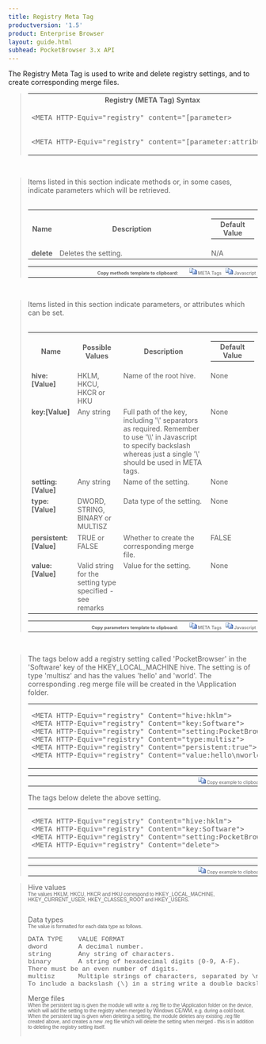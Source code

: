 ```yaml
---
title: Registry Meta Tag
productversion: '1.5'
product: Enterprise Browser
layout: guide.html
subhead: PocketBrowser 3.x API
---
```


The Registry Meta Tag is used to write and delete registry settings, and to create corresponding merge files.

<div id="SyntaxSpan" style="display:block">
<blockquote>
<table class="clsSyntax" cellspacing="1" cellpadding="3" width="95%">
<tr>
<th class="clsSyntaxHeadings">Registry (META Tag) Syntax
</th>
</tr>
<tr>
<td class="clsSyntaxCells">
<pre class="clsSyntaxCells">&lt;META HTTP-Equiv="registry" content="[parameter&gt;</pre>
</td>
</tr>
<tr>
<td class="clsSyntaxCells">
<pre class="clsSyntaxCells">&lt;META HTTP-Equiv="registry" content="[parameter:attribute&gt;</pre>
</td>
</tr>
</table>
</blockquote><br></div>
<div id="ParametersWOSpan" style="display:block">
<blockquote>
Items listed in this section indicate methods or, in some cases, indicate parameters which will be retrieved.
<BR><BR><table class="clsSyntax" cellspacing="1" cellpadding="3" width="95%">
<col width="10%">
<col width="68%">
<col width="22%">
<tr>
<th class="clsSyntaxHeadings">Name</th>
<th class="clsSyntaxHeadings">Description</th>
<th class="clsSyntaxHeadings">
<table cellspacing="0" cellpadding="0">
<tr>
  <td width="85%" class="clsSyntaxHeadings" style="border-bottom-style: none;">Default Value</td>
</tr>
</table>
</th>
</tr>
<tr>
<td valign="top" class="clsSyntaxCells"><b>delete</b></td>
<td valign="top" class="clsSyntaxCells">Deletes the setting.</td>
<td valign="top" class="clsSyntaxCells">
		N/A
	</td>
</tr>
</table>
<table cellspacing="1" cellpadding="3" width="95%">
<col width="78%">
<col width="8%">
<col width="1%">
<col width="5%">
<col width="1%">
<col width="5%">
<col width="2%">
<tr align="right">
<td></td>
<td valign="bottom" style="border-bottom-style: none;font-weight:normal;font-size:xx-small;"><nobr><b>Copy methods template to clipboard:</b></nobr></td>
<td></td>
<td valign="bottom" style="border-bottom-style: none;font-weight:normal;font-size:xx-small;"><nobr><img id="imgCopyDefaultsWO" alt="Copy META Tag template to clipboard" onclick="CopyTemplate('txtMETATemplateWO')" onmouseover="this.style.cursor='hand'" src="../Resources/CopyDefaults.gif">
	META Tags
</nobr></td>
<td></td>
<td valign="middle" style="border-bottom-style: none;font-weight:normal;font-size:xx-small;"><nobr><img id="imgCopyDefaultsWO" alt="Copy Javascript template to clipboard" onclick="CopyTemplate('txtJavascriptTemplateWO')" onmouseover="this.style.cursor='hand'" src="../Resources/CopyDefaults.gif">
	Javascript
</nobr></td>
<td></td>
</tr>
</table>
<div style="display:none"><textarea id="txtMETATemplateWO">&lt;!-- 
The Registry META Tag is used to write and delete registry settings, and create corresponding merge files.
--&gt;
&lt;!-- &lt;META HTTP-Equiv="Registry" Content="delete"&gt; --&gt;      &lt;!-- Deletes the setting. --&gt;</textarea></div>
<div style="display:none"><textarea id="txtJavascriptTemplateWO">&lt;script&gt;
/*
The Registry META Tag is used to write and delete registry settings, and create corresponding merge files.
*/

function doRegistryInit()
{
var objGeneric = new ActiveXObject("PocketBrowser.Generic");

//objGeneric.InvokeMETAFunction('Registry', 'delete');      /* Deletes the setting. */

}
&lt;/script&gt;</textarea></div>
</blockquote><br></div>
<div id="ParametersWSpan" style="display:block">
<blockquote>
Items listed in this section indicate parameters, or attributes which can be set.
<BR><BR><table class="clsSyntax" cellspacing="1" cellpadding="3" width="95%">
<col width="20%">
<col width="20%">
<col width="38%">
<col width="22%">
<tr>
<th class="clsSyntaxHeadings">Name</th>
<th class="clsSyntaxHeadings">Possible Values</th>
<th class="clsSyntaxHeadings">Description</th>
<th class="clsSyntaxHeadings">
<table cellspacing="0" cellpadding="0">
<tr>
  <td width="85%" class="clsSyntaxHeadings" style="border-bottom-style: none;">Default Value</td>
</tr>
</table>
</th>
</tr>
<tr>
<td valign="top" class="clsSyntaxCells"><b>hive:[Value]
					</b></td>
<td valign="top" class="clsSyntaxCells">HKLM, HKCU, HKCR or HKU</td>
<td valign="top" class="clsSyntaxCells">Name of the root hive.</td>
<td valign="top" class="clsSyntaxCells">None</td>
</tr>
<tr>
<td valign="top" class="clsSyntaxCells"><b>key:[Value]
					</b></td>
<td valign="top" class="clsSyntaxCells">Any string</td>
<td valign="top" class="clsSyntaxCells">Full path of the key, including '\' separators as required.  Remember to use '\\' in Javascript to specify backslash whereas just a single '\' should be used in META tags.</td>
<td valign="top" class="clsSyntaxCells">None</td>
</tr>
<tr>
<td valign="top" class="clsSyntaxCells"><b>setting:[Value]
					</b></td>
<td valign="top" class="clsSyntaxCells">Any string</td>
<td valign="top" class="clsSyntaxCells">Name of the setting.</td>
<td valign="top" class="clsSyntaxCells">None</td>
</tr>
<tr>
<td valign="top" class="clsSyntaxCells"><b>type:[Value]
					</b></td>
<td valign="top" class="clsSyntaxCells">DWORD, STRING, BINARY or MULTISZ</td>
<td valign="top" class="clsSyntaxCells">Data type of the setting.</td>
<td valign="top" class="clsSyntaxCells">None</td>
</tr>
<tr>
<td valign="top" class="clsSyntaxCells"><b>persistent:[Value]
					</b></td>
<td valign="top" class="clsSyntaxCells">TRUE or FALSE</td>
<td valign="top" class="clsSyntaxCells">Whether to create the corresponding merge file.</td>
<td valign="top" class="clsSyntaxCells">FALSE</td>
</tr>
<tr>
<td valign="top" class="clsSyntaxCells"><b>value:[Value]
					</b></td>
<td valign="top" class="clsSyntaxCells">Valid string for the setting type specified - see remarks</td>
<td valign="top" class="clsSyntaxCells">Value for the setting.</td>
<td valign="top" class="clsSyntaxCells">None</td>
</tr>
</table>
<table cellspacing="1" cellpadding="3" width="95%">
<col width="78%">
<col width="8%">
<col width="1%">
<col width="5%">
<col width="1%">
<col width="5%">
<col width="2%">
<tr align="right">
<td></td>
<td valign="bottom" style="border-bottom-style: none;font-weight:normal;font-size:xx-small;"><nobr><b>Copy parameters template to clipboard:</b></nobr></td>
<td></td>
<td valign="bottom" style="border-bottom-style: none;font-weight:normal;font-size:xx-small;"><nobr><img id="imgCopyDefaultsW" alt="Copy META Tag template to clipboard" onclick="CopyTemplate('txtMETATemplateW')" onmouseover="this.style.cursor='hand'" src="../Resources/CopyDefaults.gif">
	META Tags
</nobr></td>
<td></td>
<td valign="middle" style="border-bottom-style: none;font-weight:normal;font-size:xx-small;"><nobr><img id="imgCopyDefaultsW" alt="Copy Javascript template to clipboard" onclick="CopyTemplate('txtJavascriptTemplateW')" onmouseover="this.style.cursor='hand'" src="../Resources/CopyDefaults.gif">
	Javascript
</nobr></td>
<td></td>
</tr>
</table>
<div style="display:none"><textarea id="txtMETATemplateW">&lt;!-- 
The Registry META Tag is used to write and delete registry settings, and create corresponding merge files.
--&gt;

&lt;!-- &lt;META HTTP-Equiv="Registry" Content="hive:[Value]"&gt; --&gt;      &lt;!-- Name of the root hive. --&gt;
&lt;!-- &lt;META HTTP-Equiv="Registry" Content="key:[Value]"&gt; --&gt;      &lt;!-- Full path of the key, including '\' separators as required.  Remember to use '\\' in Javascript to specify backslash whereas just a single '\' should be used in META tags. --&gt;
&lt;!-- &lt;META HTTP-Equiv="Registry" Content="setting:[Value]"&gt; --&gt;      &lt;!-- Name of the setting. --&gt;
&lt;!-- &lt;META HTTP-Equiv="Registry" Content="type:[Value]"&gt; --&gt;      &lt;!-- Data type of the setting. --&gt;
&lt;!-- &lt;META HTTP-Equiv="Registry" Content="persistent:[Value]"&gt; --&gt;      &lt;!-- Whether to create the corresponding merge file. --&gt;
&lt;!-- &lt;META HTTP-Equiv="Registry" Content="value:[Value]"&gt; --&gt;      &lt;!-- Value for the setting. --&gt;</textarea></div>
<div style="display:none"><textarea id="txtJavascriptTemplateW">&lt;script&gt;
/*
The Registry META Tag is used to write and delete registry settings, and create corresponding merge files.
*/
function doRegistryInit()
{
var objGeneric = new ActiveXObject("PocketBrowser.Generic");

//objGeneric.InvokeMETAFunction('Registry', 'hive:[Value]');      /* Name of the root hive. */
//objGeneric.InvokeMETAFunction('Registry', 'key:[Value]');      /* Full path of the key, including '\' separators as required.  Remember to use '\\' in Javascript to specify backslash whereas just a single '\' should be used in META tags. */
//objGeneric.InvokeMETAFunction('Registry', 'setting:[Value]');      /* Name of the setting. */
//objGeneric.InvokeMETAFunction('Registry', 'type:[Value]');      /* Data type of the setting. */
//objGeneric.InvokeMETAFunction('Registry', 'persistent:[Value]');      /* Whether to create the corresponding merge file. */
//objGeneric.InvokeMETAFunction('Registry', 'value:[Value]');      /* Value for the setting. */
}
&lt;/script&gt;</textarea></div>
</blockquote><br></div>
<div id="ExamplesSpan" style="display:block">
<blockquote>
<p>
The tags below add a registry setting called 'PocketBrowser' in the 'Software' key of the
HKEY_LOCAL_MACHINE hive.
The setting is of type 'multisz' and has the values 'hello' and 'world'. The corresponding
.reg merge file will be created in the \Application folder.
</p>
<table class="clsSyntax" cellspacing="1" cellpadding="3" width="95%">
<tr>
<td>
<pre class="clsSyntaxCells">
&lt;META HTTP-Equiv="registry" Content="hive:hklm"&gt;
&lt;META HTTP-Equiv="registry" Content="key:Software"&gt;
&lt;META HTTP-Equiv="registry" Content="setting:PocketBrowser"&gt;
&lt;META HTTP-Equiv="registry" Content="type:multisz"&gt;
&lt;META HTTP-Equiv="registry" Content="persistent:true"&gt;
&lt;META HTTP-Equiv="registry" Content="value:hello\nworld"&gt;
</pre>
</td>
</tr>
</table>
<table cellspacing="1" cellpadding="3" width="95%">
<col width="85%">
<col width="15%">
<tr align="right">
<td></td>
<td valign="bottom" style="border-bottom-style: none;font-weight:normal;font-size:xx-small;"><nobr><img id="imgCopyDefaults" alt="Copy example to clipboard" onmouseover="this.style.cursor='hand'" src="../Resources/CopyDefaults.gif" onclick="CopyTemplate('ID0EJE');">
	Copy example to clipboard
</nobr></td>
</tr>
</table>
<div id="Examples" style="display:none"><textarea id="ID0EJE">&lt;!-- 
The tags below add a registry setting called 'PocketBrowser' in the 'Software' key of the
HKEY_LOCAL_MACHINE hive.
The setting is of type 'multisz' and has the values 'hello' and 'world'. The corresponding
.reg merge file will be created in the \Application folder.
--&gt;
&lt;META HTTP-Equiv="registry" Content="hive:hklm"&gt;
&lt;META HTTP-Equiv="registry" Content="key:Software"&gt;
&lt;META HTTP-Equiv="registry" Content="setting:PocketBrowser"&gt;
&lt;META HTTP-Equiv="registry" Content="type:multisz"&gt;
&lt;META HTTP-Equiv="registry" Content="persistent:true"&gt;
&lt;META HTTP-Equiv="registry" Content="value:hello\nworld"&gt;
</textarea></div>
<p>
The tags below delete the above setting.
</p>
<table class="clsSyntax" cellspacing="1" cellpadding="3" width="95%">
<tr>
<td>
<pre class="clsSyntaxCells">
&lt;META HTTP-Equiv="registry" Content="hive:hklm"&gt;
&lt;META HTTP-Equiv="registry" Content="key:Software"&gt;
&lt;META HTTP-Equiv="registry" Content="setting:PocketBrowser"&gt;
&lt;META HTTP-Equiv="registry" Content="delete"&gt;
</pre>
</td>
</tr>
</table>
<table cellspacing="1" cellpadding="3" width="95%">
<col width="85%">
<col width="15%">
<tr align="right">
<td></td>
<td valign="bottom" style="border-bottom-style: none;font-weight:normal;font-size:xx-small;"><nobr><img id="imgCopyDefaults" alt="Copy example to clipboard" onmouseover="this.style.cursor='hand'" src="../Resources/CopyDefaults.gif" onclick="CopyTemplate('ID0EQE');">
	Copy example to clipboard
</nobr></td>
</tr>
</table>
<div id="Examples" style="display:none"><textarea id="ID0EQE">&lt;!-- 
The tags below delete the above setting.
--&gt;
&lt;META HTTP-Equiv="registry" Content="hive:hklm"&gt;
&lt;META HTTP-Equiv="registry" Content="key:Software"&gt;
&lt;META HTTP-Equiv="registry" Content="setting:PocketBrowser"&gt;
&lt;META HTTP-Equiv="registry" Content="delete"&gt;
</textarea></div>
</blockquote>
</div>
<div id="RemarksSpan" style="display:block">
<blockquote>
<DIV class="clsRef">Hive values</DIV>
<DIV style="font-family:verdana,arial,helvetica;font-size:x-small;">
The values HKLM, HKCU, HKCR and HKU correspond to HKEY_LOCAL_MACHINE, HKEY_CURRENT_USER,
HKEY_CLASSES_ROOT and HKEY_USERS.
</DIV>
<pre style="font-family:courier;font-size:small;"></pre>
<DIV class="clsRef">Data types</DIV>
<DIV style="font-family:verdana,arial,helvetica;font-size:x-small;">
The value is formatted for each data type as follows.
</DIV>
<pre style="font-family:courier;font-size:small;">
DATA TYPE    VALUE FORMAT
dword        A decimal number.
string       Any string of characters.
binary       A string of hexadecimal digits (0-9, A-F).
There must be an even number of digits.
multisz      Multiple strings of characters, separated by \n.
To include a backslash (\) in a string write a double backslash (\\).
</pre>
<DIV class="clsRef">Merge files</DIV>
<DIV style="font-family:verdana,arial,helvetica;font-size:x-small;">
When the persistent tag is given the module will write a .reg file to the \Application folder on the device, which will add the setting to the registry when merged by Windows CE/WM, e.g. during a cold boot. When the persistent tag is given when deleting a setting, the module deletes any existing .reg file created above, and creates a new .reg file which will delete the setting when merged - this is in addition to deleting the registry setting itself.
</DIV>
<pre style="font-family:courier;font-size:small;"></pre>
</blockquote><br>
</div>

